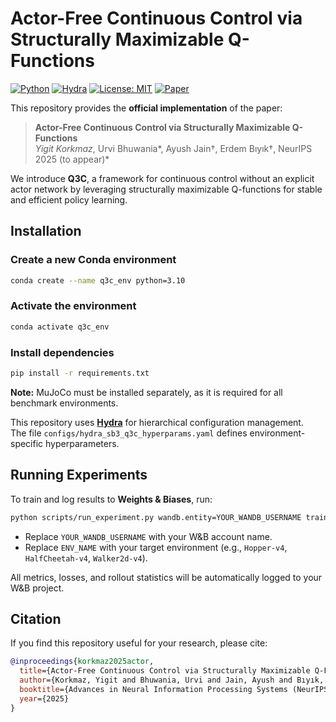 # Actor-Free Continuous Control via Structurally Maximizable Q-Functions

[![Python](https://img.shields.io/badge/python-3.10%2B-blue.svg)](https://www.python.org/)
[![Hydra](https://img.shields.io/badge/config-Hydra-89b8cd.svg)](https://hydra.cc/)
[![License: MIT](https://img.shields.io/badge/license-MIT-green.svg)](./LICENSE)
[![Paper](https://img.shields.io/badge/arXiv-2501.01234-b31b1b.svg)](https://arxiv.org/abs/2501.01234)

This repository provides the **official implementation** of the paper:

> **Actor-Free Continuous Control via Structurally Maximizable Q-Functions**  
> *Yigit Korkmaz*, Urvi Bhuwania*, Ayush Jain†, Erdem Bıyık†, NeurIPS 2025 (to appear)*

We introduce **Q3C**, a framework for continuous control without an explicit actor network by leveraging structurally maximizable Q-functions for stable and efficient policy learning.

## Installation

### Create a new Conda environment
```bash
conda create --name q3c_env python=3.10
```

### Activate the environment
```bash
conda activate q3c_env
```

### Install dependencies
```bash
pip install -r requirements.txt
```

**Note:**  MuJoCo must be installed separately, as it is required for all benchmark environments.

This repository uses **[Hydra](https://hydra.cc/)** for hierarchical configuration management.  
The file `configs/hydra_sb3_q3c_hyperparams.yaml` defines environment-specific hyperparameters.


## Running Experiments

To train and log results to **Weights & Biases**, run:

```bash
python scripts/run_experiment.py wandb.entity=YOUR_WANDB_USERNAME train.environment=ENV_NAME
```

- Replace `YOUR_WANDB_USERNAME` with your W&B account name.  
- Replace `ENV_NAME` with your target environment (e.g., `Hopper-v4`, `HalfCheetah-v4`, `Walker2d-v4`).  

All metrics, losses, and rollout statistics will be automatically logged to your W&B project.


## Citation

If you find this repository useful for your research, please cite:

```bibtex
@inproceedings{korkmaz2025actor,
  title={Actor-Free Continuous Control via Structurally Maximizable Q-Functions},
  author={Korkmaz, Yigit and Bhuwania, Urvi and Jain, Ayush and Bıyık, Erdem},
  booktitle={Advances in Neural Information Processing Systems (NeurIPS)},
  year={2025}
}
```

